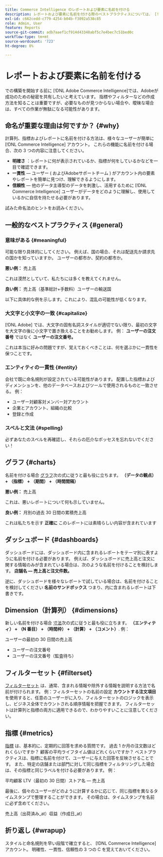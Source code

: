 ```yaml
---
title: Commerce Intelligence のレポートおよび要素に名前を付ける
description: レポートおよび要素に名前を付ける際のベストプラクティスについては、 [!DNL Commerce Intelligence].
exl-id: c662cedd-c779-4254-b04b-f3092a538c85
role: Admin, User
feature: Reports
source-git-commit: adb7aaef1cf914d43348abf5c7e4bec7c51bed0c
workflow-type: tm+mt
source-wordcount: '723'
ht-degree: 0%

---
```


# レポートおよび要素に名前を付ける

での構築を開始する前に [!DNL Adobe Commerce Intelligence]では、Adobeが成功のための秘密を共有したいと考えています。 指標やフィルターなどの作成方法を知ることは重要ですが、必要なものが見つからない場合や、曖昧な場合は、すべての作業が無駄になる可能性があります。

## 命名が重要な理由は何ですか？ {#why}

計算列、指標およびレポートに名前を付ける方法は、様々なユーザーが簡単に [!DNL Commerce Intelligence] アカウント。 これらの機能に名前を付ける場合、次の 3 つの内容に注意してください。

* **明確さ** ：レポートに何が表示されているか、指標が何をしているかなどを一目で確認できます。
* **一貫性**  — ユーザー ( およびAdobeサポートチーム ) がアカウント内の要素やレポートを簡単に見つけ、理解できるようにします。
* **信頼性**  — 他のデータ主導型のデータを刺激し、活用するために [!DNL Commerce Intelligence] ユーザーがデータをどのように理解し、使用しているかに自信を持たせる必要があります。

試みた命名法のヒントをお読みください。

## 一般的なベストプラクティス {#general}

### 意味がある {#meaningful}

可能な限り具体的にしてください。 例えば、国の場合、それは配送先か請求先の国かを知っていますか。 ユーザーの都市か、契約の都市か。

**悪い例：**
売上高

これは漠然としていて、私たちには多くを教えてくれません。

**良い例：**
売上高（基準総計+手数料）ユーザーの輸送国

以下に具体的な例を示します。これにより、混乱の可能性が低くなります。

### 大文字と小文字の一致 {#capitalize}

[!DNL Adobe] では、大文字の固有名詞スタイルが適切でない限り、最初の文字を大文字の後に小文字で置き換えることをお勧めします。 例： **ユーザーの注文番号** ではなく **ユーザーの注文番号。**

これは本当に好みの問題ですが、覚えておくべきことは、何を選ぶかに一貫性を保つことです。

### エンティティの一貫性 {#entity}

会社で既に命名規則が設定されている可能性があります。 配置した指標およびディメンションを、他のデータベースおよびツールで使用されるものと一致させる。 例：

* ユーザー対顧客対メンバー対アカウント
* 企業とアカウント、組織の比較
* 登録と作成

### スペルと文法 {#spelling}

必ずあなたのスペルを再確認し、それらの厄介なポッセスを忘れないでください！

## グラフ {#charts}

名前を付ける場合 [グラフ](../tutorials/using-visual-report-builder.md)次の式に従うと最も役に立ちます。 **（データの観点） + （指標） + （期間） + （時間間隔）**

**悪い例：**
売上高

これは、悪いレポートについて何も示していません。

**良い例：**
月別の過去 30 日間の累積売上高

これは私たちを示す **正確に** このレポートには素晴らしい内容が含まれています

## ダッシュボード {#dashboards}

ダッシュボードには、ダッシュボード内に含まれるレポートをテーマ別に表すように名前を付ける必要があります。 例えば、ダッシュボードに売上高と注文に関する情報のみが含まれている場合は、次のような名前を付けることを検討します。 **店舗名 — 売上高と注文件数。**

逆に、ダッシュボードを様々なレポートで試している場合は、名前を付けることを検討してください **名前のサンドボックス** つまり、内に含まれるレポートは下書きです。

## Dimension（計算列） {#dimensions}

新しい名前を付ける場合 [寸法](../data-analyst/data-warehouse-mgr/creating-calculated-columns.md)次の式に従うと最も役に立ちます。 **（エンティティ） + （N 番目） + （時間枠） + （計算） + （コメント）**. 例：

ユーザーの最初の 30 日間の売上高
* ユーザーの注文番号
* ユーザーの注文番号（監査待ち）

## フィルターセット {#filterset}

[フィルターセット](../data-user/reports/ess-manage-data-filters.md) は、通常、含まれる情報や除外する情報を説明する方法で名前が付けられます。 例：フィルターセットの名前の設定 **カウントする注文項目** を使用すると、任意のユーザーがに入り、フィルターセットのロジックを表示し、ビジネス全体でカウントされる順序情報を把握できます。 フィルターセットは計算列と指標の両方に適用できるので、わかりやすいことに注意してください。

## 指標 {#metrics}

[指標](../data-user/reports/ess-manage-data-metrics.md) は、基本的に、定期的に回答を求める質問です。 過去 1 か月の注文数はどれくらいですか？ 顧客の平均ライフタイム値はどれくらいですか？ ベストプラクティスは、指標に名前を付けて、ユーザーに与えた回答を反映させることです。 また、特定の店舗または部門に対して同じ指標をフィルタリングした場合は、その指標と同じラベルを付ける必要があります。 例：

平均顧客 LTV（最初の 30 日間）ストア名 — 売上高

最後に、個々のユーザーがどのように計算するかに応じて、同じ指標を異なるタイムスタンプで整理することができます。 その場合は、タイムスタンプを名前に必ず含めてください。

売上高（出荷済み\_at）収益（作成日\_at）

## 折り返し {#wrapup}

スタイルと命名規則を早い段階で確立すると、 [!DNL Commerce Intelligence] アカウント。 明確性、一貫性、信頼性の 3 つの C を覚えておいてください。

